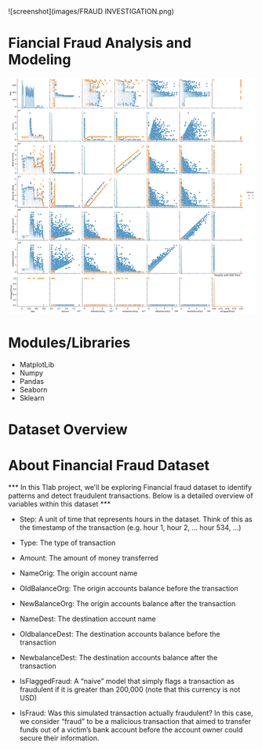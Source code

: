 ![screenshot](images/FRAUD INVESTIGATION.png)

# Fiancial Fraud Analysis and Modeling
![screenshot](images/pairplot.png)


# Modules/Libraries
* MatplotLib
* Numpy
* Pandas
* Seaborn
* Sklearn

# Dataset Overview




# About Financial Fraud Dataset

*** In this Tlab project, we'll be exploring Financial fraud dataset to identify patterns and detect fraudulent transactions. Below is a  detailed  overview of variables within this dataset ***

* Step: A unit of time that represents hours in the dataset. Think of this as the timestamp of the transaction (e.g. hour 1, hour 2, … hour 534, …) 

* Type: The type of transaction 

* Amount: The amount of money transferred 

* NameOrig: The origin account name

* OldBalanceOrg: The origin accounts balance before the transaction 

* NewBalanceOrg: The origin accounts balance after the transaction 

* NameDest: The destination account name 

* OldbalanceDest: The destination accounts balance before the transaction 

* NewbalanceDest: The destination accounts balance after the transaction 

* IsFlaggedFraud: A “naive” model that simply flags a transaction as fraudulent if it is greater than 200,000 (note that this currency is not USD) 

* IsFraud: Was this simulated transaction actually fraudulent? In this case, we consider “fraud” to be a malicious transaction that aimed to transfer funds out of a victim’s bank account before the account owner could secure their information. 